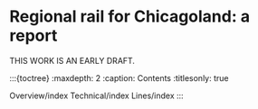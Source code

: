 # Regional rail for Chicagoland: a report

THIS WORK IS AN EARLY DRAFT.

:::{toctree}
:maxdepth: 2
:caption: Contents
:titlesonly: true

Overview/index
Technical/index
Lines/index
:::

